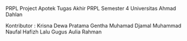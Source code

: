 PRPL Project Apotek
Tugas Akhir PRPL Semester 4 Universitas Ahmad Dahlan

Kontributor :
Krisna Dewa Pratama
Gentha Muhamad Djamal
Muhammad Naufal Hafizh
Lalu Gugus Aulia Rahman 
